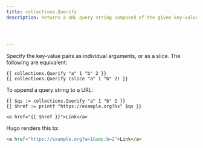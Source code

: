 ```yaml
---
title: collections.Querify
description: Returns a URL query string composed of the given key-value pairs.




---
```


Specify the key-value pairs as individual arguments, or as a slice. The following are equivalent:


```go-html-template
{{ collections.Querify "a" 1 "b" 2 }}
{{ collections.Querify (slice "a" 1 "b" 2) }}
```

To append a query string to a URL:

```go-html-template
{{ $qs := collections.Querify "a" 1 "b" 2 }}
{{ $href := printf "https://example.org?%s" $qs }}

<a href="{{ $href }}">Link</a>
```

Hugo renders this to:

```html
<a href="https://example.org?a=1&amp;b=2">Link</a>
```
